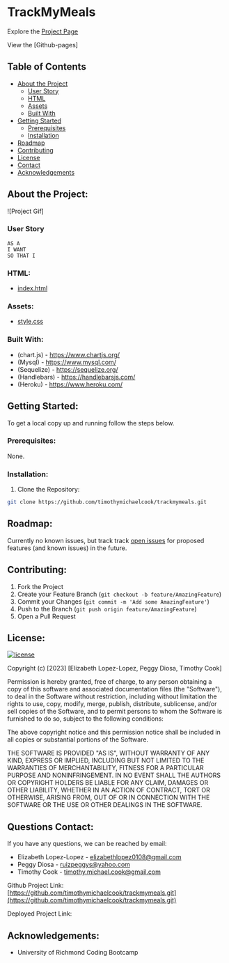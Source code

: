 # TrackMyMeals

Explore the [Project Page](https://github.com/timothymichaelcook/trackmymeals.git)

View the [Github-pages]

## Table of Contents

* [About the Project](#about-the-project)
  * [User Story](#user-story)
  * [HTML](#html)
  * [Assets](#Assets)
  * [Built With](#built-with)
* [Getting Started](#getting-started)
  * [Prerequisites](#prerequisites)
  * [Installation](#installation)
* [Roadmap](#roadmap)
* [Contributing](#contributing)
* [License](#License)
* [Contact](#contact)
* [Acknowledgements](#acknowledgements)

## About the Project:

![Project Gif]

### User Story

```
AS A 
I WANT 
SO THAT I 
```

### HTML:
* [index.html]()

### Assets:
* [style.css]()

### Built With:
* (chart.js) - https://www.chartjs.org/
* (Mysql) - https://www.mysql.com/
* (Sequelize) - https://sequelize.org/
* (Handlebars) - https://handlebarsjs.com/
* (Heroku) - https://www.heroku.com/

## Getting Started:
To get a local copy up and running follow the steps below.

### Prerequisites:
None.

### Installation:
1. Clone the Repository:
```sh
git clone https://github.com/timothymichaelcook/trackmymeals.git
```

## Roadmap:
Currently no known issues, but track track [open issues](https://github.com/timothymichaelcook/trackmymeals.git/issues ) for proposed features (and known issues) in the future.


## Contributing:

1. Fork the Project
2. Create your Feature Branch (`git checkout -b feature/AmazingFeature`)
3. Commit your Changes (`git commit -m 'Add some AmazingFeature'`)
4. Push to the Branch (`git push origin feature/AmazingFeature`)
5. Open a Pull Request

## License:

[![license](https://img.shields.io/badge/License-MIT-brightgreen.svg)](https://opensource.org/licenses/MIT)

Copyright (c) [2023] [Elizabeth Lopez-Lopez, Peggy Diosa, Timothy Cook]

Permission is hereby granted, free of charge, to any person obtaining a copy
of this software and associated documentation files (the "Software"), to deal
in the Software without restriction, including without limitation the rights
to use, copy, modify, merge, publish, distribute, sublicense, and/or sell
copies of the Software, and to permit persons to whom the Software is
furnished to do so, subject to the following conditions:

The above copyright notice and this permission notice shall be included in all
copies or substantial portions of the Software.

THE SOFTWARE IS PROVIDED "AS IS", WITHOUT WARRANTY OF ANY KIND, EXPRESS OR
IMPLIED, INCLUDING BUT NOT LIMITED TO THE WARRANTIES OF MERCHANTABILITY,
FITNESS FOR A PARTICULAR PURPOSE AND NONINFRINGEMENT. IN NO EVENT SHALL THE
AUTHORS OR COPYRIGHT HOLDERS BE LIABLE FOR ANY CLAIM, DAMAGES OR OTHER
LIABILITY, WHETHER IN AN ACTION OF CONTRACT, TORT OR OTHERWISE, ARISING FROM,
OUT OF OR IN CONNECTION WITH THE SOFTWARE OR THE USE OR OTHER DEALINGS IN THE
SOFTWARE.

## Questions Contact:
If you have any questions, we can be reached by email:
* Elizabeth Lopez-Lopez - elizabethlopez0108@gmail.com
* Peggy Diosa - ruizpeggys@yahoo.com
* Timothy Cook - timothy.michael.cook@gmail.com

Github Project Link: [https://github.com/timothymichaelcook/trackmymeals.git](https://github.com/timothymichaelcook/trackmymeals.git)

Deployed Project Link:


## Acknowledgements: 
* University of Richmond Coding Bootcamp
